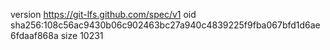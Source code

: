 version https://git-lfs.github.com/spec/v1
oid sha256:108c56ac9430b06c902463bc27a940c4839225f9fba067bfd1d6ae6fdaaf868a
size 10231
